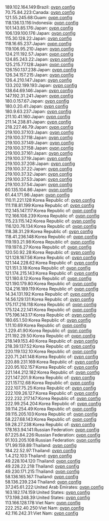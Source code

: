 189.102.164.149:Brazil: [ovpn config](vpn/189_102_164_149.ovpn)  
70.75.84.223:Canada: [ovpn config](vpn/70_75_84_223.ovpn)  
121.55.245.68:Guam: [ovpn config](vpn/121_55_245_68.ovpn)  
118.136.13.116:Indonesia: [ovpn config](vpn/118_136_13_116.ovpn)  
101.143.85.176:Japan: [ovpn config](vpn/101_143_85_176.ovpn)  
106.139.100.176:Japan: [ovpn config](vpn/106_139_100_176.ovpn)  
115.30.128.22:Japan: [ovpn config](vpn/115_30_128_22.ovpn)  
118.16.65.237:Japan: [ovpn config](vpn/118_16_65_237.ovpn)  
119.106.95.210:Japan: [ovpn config](vpn/119_106_95_210.ovpn)  
124.211.192.57:Japan: [ovpn config](vpn/124_211_192_57.ovpn)  
124.85.243.22:Japan: [ovpn config](vpn/124_85_243_22.ovpn)  
125.215.77.128:Japan: [ovpn config](vpn/125_215_77_128.ovpn)  
126.150.137.238:Japan: [ovpn config](vpn/126_150_137_238.ovpn)  
126.34.157.215:Japan: [ovpn config](vpn/126_34_157_215.ovpn)  
126.4.210.147:Japan: [ovpn config](vpn/126_4_210_147.ovpn)  
133.202.199.193:Japan: [ovpn config](vpn/133_202_199_193.ovpn)  
138.64.69.146:Japan: [ovpn config](vpn/138_64_69_146.ovpn)  
147.192.31.241:Japan: [ovpn config](vpn/147_192_31_241.ovpn)  
180.0.157.67:Japan: [ovpn config](vpn/180_0_157_67.ovpn)  
180.0.20.41:Japan: [ovpn config](vpn/180_0_20_41.ovpn)  
180.9.63.237:Japan: [ovpn config](vpn/180_9_63_237.ovpn)  
211.10.41.160:Japan: [ovpn config](vpn/211_10_41_160.ovpn)  
211.14.238.81:Japan: [ovpn config](vpn/211_14_238_81.ovpn)  
218.227.46.79:Japan: [ovpn config](vpn/218_227_46_79.ovpn)  
219.100.37.103:Japan: [ovpn config](vpn/219_100_37_103.ovpn)  
219.100.37.118:Japan: [ovpn config](vpn/219_100_37_118.ovpn)  
219.100.37.149:Japan: [ovpn config](vpn/219_100_37_149.ovpn)  
219.100.37.158:Japan: [ovpn config](vpn/219_100_37_158.ovpn)  
219.100.37.161:Japan: [ovpn config](vpn/219_100_37_161.ovpn)  
219.100.37.19:Japan: [ovpn config](vpn/219_100_37_19.ovpn)  
219.100.37.208:Japan: [ovpn config](vpn/219_100_37_208.ovpn)  
219.100.37.22:Japan: [ovpn config](vpn/219_100_37_22.ovpn)  
219.100.37.32:Japan: [ovpn config](vpn/219_100_37_32.ovpn)  
219.100.37.53:Japan: [ovpn config](vpn/219_100_37_53.ovpn)  
219.100.37.54:Japan: [ovpn config](vpn/219_100_37_54.ovpn)  
60.135.104.86:Japan: [ovpn config](vpn/60_135_104_86.ovpn)  
61.44.171.96:Japan: [ovpn config](vpn/61_44_171_96.ovpn)  
110.11.221.128:Korea Republic of: [ovpn config](vpn/110_11_221_128.ovpn)  
111.118.81.199:Korea Republic of: [ovpn config](vpn/111_118_81_199.ovpn)  
112.145.147.117:Korea Republic of: [ovpn config](vpn/112_145_147_117.ovpn)  
112.166.108.239:Korea Republic of: [ovpn config](vpn/112_166_108_239.ovpn)  
115.23.115.142:Korea Republic of: [ovpn config](vpn/115_23_115_142.ovpn)  
116.120.76.134:Korea Republic of: [ovpn config](vpn/116_120_76_134.ovpn)  
118.38.31.29:Korea Republic of: [ovpn config](vpn/118_38_31_29.ovpn)  
118.41.236.148:Korea Republic of: [ovpn config](vpn/118_41_236_148.ovpn)  
119.193.21.98:Korea Republic of: [ovpn config](vpn/119_193_21_98.ovpn)  
119.197.6.27:Korea Republic of: [ovpn config](vpn/119_197_6_27.ovpn)  
120.50.92.28:Korea Republic of: [ovpn config](vpn/120_50_92_28.ovpn)  
121.128.167.56:Korea Republic of: [ovpn config](vpn/121_128_167_56.ovpn)  
121.144.228.62:Korea Republic of: [ovpn config](vpn/121_144_228_62.ovpn)  
121.151.3.18:Korea Republic of: [ovpn config](vpn/121_151_3_18.ovpn)  
121.174.215.143:Korea Republic of: [ovpn config](vpn/121_174_215_143.ovpn)  
121.180.8.12:Korea Republic of: [ovpn config](vpn/121_180_8_12.ovpn)  
121.190.179.80:Korea Republic of: [ovpn config](vpn/121_190_179_80.ovpn)  
124.216.189.119:Korea Republic of: [ovpn config](vpn/124_216_189_119.ovpn)  
14.34.131.192:Korea Republic of: [ovpn config](vpn/14_34_131_192.ovpn)  
14.56.129.131:Korea Republic of: [ovpn config](vpn/14_56_129_131.ovpn)  
175.117.216.118:Korea Republic of: [ovpn config](vpn/175_117_216_118.ovpn)  
175.124.22.141:Korea Republic of: [ovpn config](vpn/175_124_22_141.ovpn)  
175.196.143.17:Korea Republic of: [ovpn config](vpn/175_196_143_17.ovpn)  
180.65.1.50:Korea Republic of: [ovpn config](vpn/180_65_1_50.ovpn)  
1.11.10.69:Korea Republic of: [ovpn config](vpn/1_11_10_69.ovpn)  
1.229.41.90:Korea Republic of: [ovpn config](vpn/1_229_41_90.ovpn)  
211.192.29.50:Korea Republic of: [ovpn config](vpn/211_192_29_50.ovpn)  
218.149.153.40:Korea Republic of: [ovpn config](vpn/218_149_153_40.ovpn)  
218.39.137.52:Korea Republic of: [ovpn config](vpn/218_39_137_52.ovpn)  
220.119.132.10:Korea Republic of: [ovpn config](vpn/220_119_132_10.ovpn)  
220.71.241.148:Korea Republic of: [ovpn config](vpn/220_71_241_148.ovpn)  
220.89.231.169:Korea Republic of: [ovpn config](vpn/220_89_231_169.ovpn)  
220.95.102.157:Korea Republic of: [ovpn config](vpn/220_95_102_157.ovpn)  
221.144.212.182:Korea Republic of: [ovpn config](vpn/221_144_212_182.ovpn)  
221.147.201.9:Korea Republic of: [ovpn config](vpn/221_147_201_9.ovpn)  
221.157.12.68:Korea Republic of: [ovpn config](vpn/221_157_12_68.ovpn)  
222.107.75.25:Korea Republic of: [ovpn config](vpn/222_107_75_25.ovpn)  
222.109.26.127:Korea Republic of: [ovpn config](vpn/222_109_26_127.ovpn)  
222.232.217.147:Korea Republic of: [ovpn config](vpn/222_232_217_147.ovpn)  
222.99.254.204:Korea Republic of: [ovpn config](vpn/222_99_254_204.ovpn)  
39.114.254.49:Korea Republic of: [ovpn config](vpn/39_114_254_49.ovpn)  
39.115.205.103:Korea Republic of: [ovpn config](vpn/39_115_205_103.ovpn)  
58.227.68.143:Korea Republic of: [ovpn config](vpn/58_227_68_143.ovpn)  
59.28.27.238:Korea Republic of: [ovpn config](vpn/59_28_27_238.ovpn)  
178.163.94.141:Russian Federation: [ovpn config](vpn/178_163_94_141.ovpn)  
87.225.84.226:Russian Federation: [ovpn config](vpn/87_225_84_226.ovpn)  
91.103.205.108:Russian Federation: [ovpn config](vpn/91_103_205_108.ovpn)  
171.99.159.89:Thailand: [ovpn config](vpn/171_99_159_89.ovpn)  
184.22.52.97:Thailand: [ovpn config](vpn/184_22_52_97.ovpn)  
1.4.212.103:Thailand: [ovpn config](vpn/1_4_212_103.ovpn)  
49.228.104.120:Thailand: [ovpn config](vpn/49_228_104_120.ovpn)  
49.228.22.218:Thailand: [ovpn config](vpn/49_228_22_218.ovpn)  
49.230.171.215:Thailand: [ovpn config](vpn/49_230_171_215.ovpn)  
58.136.165.167:Thailand: [ovpn config](vpn/58_136_165_167.ovpn)  
58.136.239.234:Thailand: [ovpn config](vpn/58_136_239_234.ovpn)  
37.245.61.222:United Arab Emirates: [ovpn config](vpn/37_245_61_222.ovpn)  
163.182.174.159:United States: [ovpn config](vpn/163_182_174_159.ovpn)  
173.198.248.39:United States: [ovpn config](vpn/173_198_248_39.ovpn)  
113.166.128.178:Viet Nam: [ovpn config](vpn/113_166_128_178.ovpn)  
222.252.40.250:Viet Nam: [ovpn config](vpn/222_252_40_250.ovpn)  
42.116.242.31:Viet Nam: [ovpn config](vpn/42_116_242_31.ovpn)  
